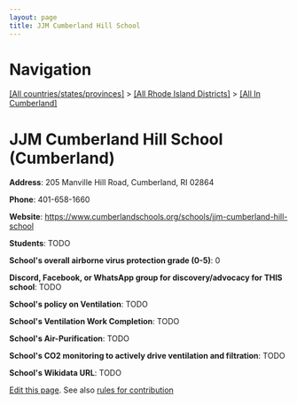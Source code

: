 ```yaml
---
layout: page
title: JJM Cumberland Hill School
---
```

# Navigation

[[All countries/states/provinces]](../../..) > [[All Rhode Island Districts]](../..) > [[All In Cumberland]](..)

# JJM Cumberland Hill School (Cumberland)

**Address**: 205 Manville Hill Road, Cumberland, RI 02864

**Phone**: 401-658-1660

**Website**: <https://www.cumberlandschools.org/schools/jjm-cumberland-hill-school>

**Students**: TODO

**School's overall airborne virus protection grade (0-5)**: 0

**Discord, Facebook, or WhatsApp group for discovery/advocacy for THIS school**: TODO

**School's policy on Ventilation**: TODO

**School's Ventilation Work Completion**: TODO

**School's Air-Purification**: TODO

**School's CO2 monitoring to actively drive ventilation and filtration**: TODO

**School's Wikidata URL**: TODO


[Edit this page](https://github.com/ventilate-schools/RI/edit/main/./Cumberland/JJM_Cumberland_Hill_School.md). See also [rules for contribution](../../../contribution-rules/)